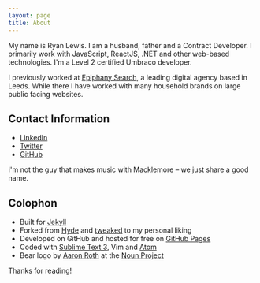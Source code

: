 ```yaml
---
layout: page
title: About
---
```


My name is Ryan Lewis. I am a husband, father and a Contract Developer. I primarily work with JavaScript, ReactJS, .NET and other web-based technologies. I'm a Level 2 certified Umbraco developer.

I previously worked at [Epiphany Search](http://www.epiphanysearch.co.uk), a leading digital agency based in Leeds. While there I have worked with many household brands on large public facing websites.

## Contact Information

* [LinkedIn](https://www.linkedin.com/in/ryan-lewis)
* [Twitter](https://twitter.com/wpyz)
* [GitHub](https://github.com/ryanlewis)

I'm not the guy that makes music with Macklemore &ndash; we just share a good name.

## Colophon

* Built for [Jekyll](http://jekyllrb.com)
* Forked from [Hyde](https://github.com/poole/hyde) and [tweaked](http://github.com/ryanlewis/ryanlewis.github.io) to my personal liking
* Developed on GitHub and hosted for free on [GitHub Pages](https://pages.github.com)
* Coded with [Sublime Text 3](http://sublimetext.com), Vim and [Atom](https://atom.io)
* Bear logo by [Aaron Roth](https://thenounproject.com/aaronroth4/) at the [Noun Project](https://thenounproject.com/)

Thanks for reading!
